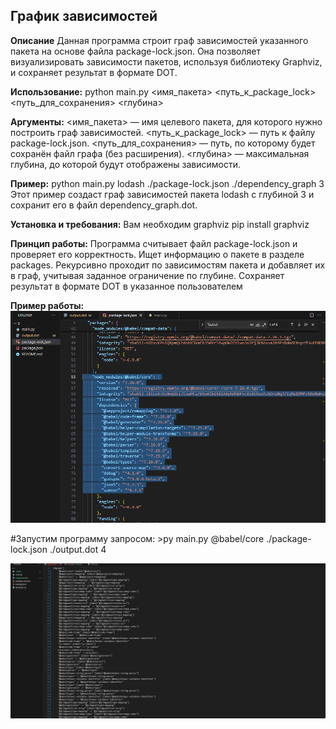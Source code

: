 ## График зависимостей

**Описание**
Данная программа строит граф зависимостей указанного пакета на основе файла package-lock.json. Она позволяет визуализировать
зависимости пакетов, используя библиотеку Graphviz, и сохраняет результат в формате DOT.

**Использование:**
python main.py <имя_пакета> <путь_к_package_lock> <путь_для_сохранения> <глубина>

**Аргументы:**
<имя_пакета> — имя целевого пакета, для которого нужно построить граф зависимостей.
<путь_к_package_lock> — путь к файлу package-lock.json.
<путь_для_сохранения> — путь, по которому будет сохранён файл графа (без расширения).
<глубина> — максимальная глубина, до которой будут отображены зависимости.

**Пример:**
python main.py lodash ./package-lock.json ./dependency_graph 3
Этот пример создаст граф зависимостей пакета lodash с глубиной 3 и сохранит его в файл dependency_graph.dot.

**Установка и требования:**
Вам необходим graphviz
pip install graphviz

**Принцип работы:**
Программа считывает файл package-lock.json и проверяет его корректность.
Ищет информацию о пакете в разделе packages.
Рекурсивно проходит по зависимостям пакета и добавляет их в граф, учитывая заданное ограничение по глубине.
Сохраняет результат в формате DOT в указанное пользователем

**Пример работы:**
![Alt text](https://github.com/diedfck/dependencies-graph/blob/main/1.PNG)

#Запустим программу запросом: >py main.py @babel/core ./package-lock.json ./output.dot 4

![Alt text](https://github.com/diedfck/dependencies-graph/blob/main/2.PNG)
